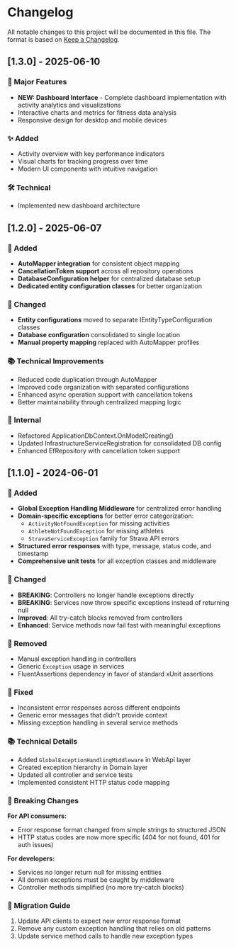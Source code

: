 # Changelog
All notable changes to this project will be documented in this file.
The format is based on [Keep a Changelog](https://keepachangelog.com/en/1.0.0/).

## [1.3.0] - 2025-06-10

### 🎉 Major Features
- **NEW: Dashboard Interface** - Complete dashboard implementation with activity analytics and visualizations
- Interactive charts and metrics for fitness data analysis
- Responsive design for desktop and mobile devices

### ✨ Added
- Activity overview with key performance indicators
- Visual charts for tracking progress over time
- Modern UI components with intuitive navigation

### 🛠️ Technical
- Implemented new dashboard architecture

## [1.2.0] - 2025-06-07
### 🚀 Added
- **AutoMapper integration** for consistent object mapping
- **CancellationToken support** across all repository operations
- **DatabaseConfiguration helper** for centralized database setup
- **Dedicated entity configuration classes** for better organization

### 🔄 Changed
- **Entity configurations** moved to separate IEntityTypeConfiguration classes
- **Database configuration** consolidated to single location
- **Manual property mapping** replaced with AutoMapper profiles

### 📚 Technical Improvements
- Reduced code duplication through AutoMapper
- Improved code organization with separated configurations
- Enhanced async operation support with cancellation tokens
- Better maintainability through centralized mapping logic

### 🔧 Internal
- Refactored ApplicationDbContext.OnModelCreating()
- Updated InfrastructureServiceRegistration for consolidated DB config
- Enhanced EfRepository with cancellation token support

## [1.1.0] - 2024-06-01
### 🚀 Added
- **Global Exception Handling Middleware** for centralized error handling
- **Domain-specific exceptions** for better error categorization:
  - `ActivityNotFoundException` for missing activities
  - `AthleteNotFoundException` for missing athletes
  - `StravaServiceException` family for Strava API errors
- **Structured error responses** with type, message, status code, and timestamp
- **Comprehensive unit tests** for all exception classes and middleware

### 🔄 Changed
- **BREAKING**: Controllers no longer handle exceptions directly
- **BREAKING**: Services now throw specific exceptions instead of returning null
- **Improved**: All try-catch blocks removed from controllers
- **Enhanced**: Service methods now fail fast with meaningful exceptions

### 🧹 Removed
- Manual exception handling in controllers
- Generic `Exception` usage in services
- FluentAssertions dependency in favor of standard xUnit assertions

### 🐛 Fixed
- Inconsistent error responses across different endpoints
- Generic error messages that didn't provide context
- Missing exception handling in several service methods

### 📚 Technical Details
- Added `GlobalExceptionHandlingMiddleware` in WebApi layer
- Created exception hierarchy in Domain layer
- Updated all controller and service tests
- Implemented consistent HTTP status code mapping

### 🔧 Breaking Changes
**For API consumers:**
- Error response format changed from simple strings to structured JSON
- HTTP status codes are now more specific (404 for not found, 401 for auth issues)

**For developers:**
- Services no longer return null for missing entities
- All domain exceptions must be caught by middleware
- Controller methods simplified (no more try-catch blocks)

### 📖 Migration Guide
1. Update API clients to expect new error response format
2. Remove any custom exception handling that relies on old patterns
3. Update service method calls to handle new exception types
